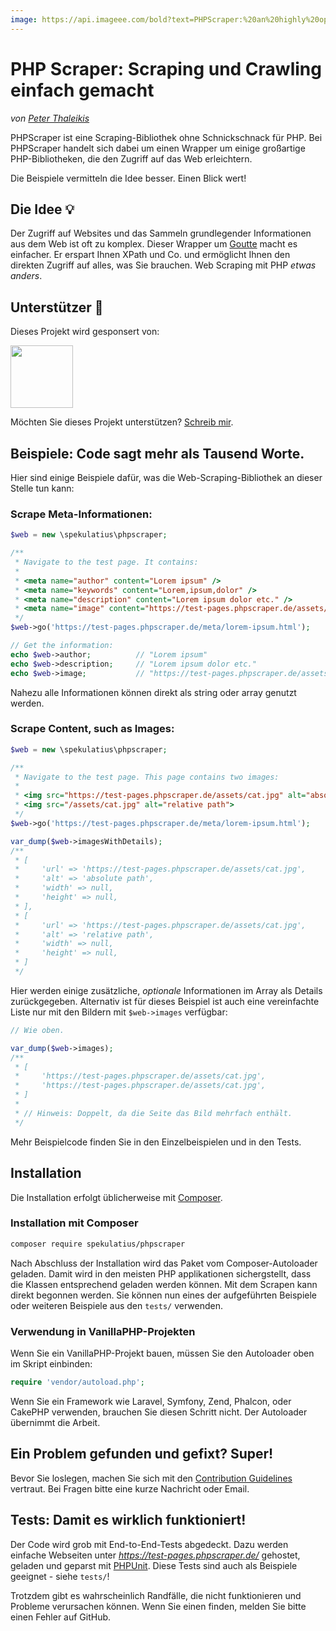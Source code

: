 ```yaml
---
image: https://api.imageee.com/bold?text=PHPScraper:%20an%20highly%20opinionated%20web-interface&bg_image=https://images.unsplash.com/photo-1542762933-ab3502717ce7
---
```


PHP Scraper: Scraping und Crawling einfach gemacht
==================================================

*von [Peter Thaleikis](https://peterthaleikis.com)*

PHPScraper ist eine Scraping-Bibliothek ohne Schnickschnack für PHP. Bei PHPScraper handelt sich dabei um einen Wrapper um einige großartige PHP-Bibliotheken, die den Zugriff auf das Web erleichtern.

Die Beispiele vermitteln die Idee besser. Einen Blick wert!


Die Idee 💡️
----------

Der Zugriff auf Websites und das Sammeln grundlegender Informationen aus dem Web ist oft zu komplex. Dieser Wrapper um [Goutte](https://github.com/FriendsOfPHP/Goutte) macht es einfacher. Er erspart Ihnen XPath und Co. und ermöglicht Ihnen den direkten Zugriff auf alles, was Sie brauchen. Web Scraping mit PHP *etwas anders*.


Unterstützer 💪️
-------------

Dieses Projekt wird gesponsert von:

<a href="https://bringyourownideas.com" target="_blank" rel="noopener noreferrer"><img src="https://bringyourownideas.com/images/byoi-logo.jpg" height="100px"></a>

Möchten Sie dieses Projekt unterstützen? [Schreib mir](https://peterthaleikis.com/contact).


Beispiele: Code sagt mehr als Tausend Worte.
--------------------------------------------

Hier sind einige Beispiele dafür, was die Web-Scraping-Bibliothek an dieser Stelle tun kann:

### Scrape Meta-Informationen:

```php
$web = new \spekulatius\phpscraper;

/**
 * Navigate to the test page. It contains:
 *
 * <meta name="author" content="Lorem ipsum" />
 * <meta name="keywords" content="Lorem,ipsum,dolor" />
 * <meta name="description" content="Lorem ipsum dolor etc." />
 * <meta name="image" content="https://test-pages.phpscraper.de/assets/cat.jpg" />
 */
$web->go('https://test-pages.phpscraper.de/meta/lorem-ipsum.html');

// Get the information:
echo $web->author;          // "Lorem ipsum"
echo $web->description;     // "Lorem ipsum dolor etc."
echo $web->image;           // "https://test-pages.phpscraper.de/assets/cat.jpg"
```

Nahezu alle Informationen können direkt als string oder array genutzt werden.


### Scrape Content, such as Images:

```php
$web = new \spekulatius\phpscraper;

/**
 * Navigate to the test page. This page contains two images:
 *
 * <img src="https://test-pages.phpscraper.de/assets/cat.jpg" alt="absolute path">
 * <img src="/assets/cat.jpg" alt="relative path">
 */
$web->go('https://test-pages.phpscraper.de/meta/lorem-ipsum.html');

var_dump($web->imagesWithDetails);
/**
 * [
 *     'url' => 'https://test-pages.phpscraper.de/assets/cat.jpg',
 *     'alt' => 'absolute path',
 *     'width' => null,
 *     'height' => null,
 * ],
 * [
 *     'url' => 'https://test-pages.phpscraper.de/assets/cat.jpg',
 *     'alt' => 'relative path',
 *     'width' => null,
 *     'height' => null,
 * ]
 */
```

Hier werden einige zusätzliche, *optionale* Informationen im Array als Details zurückgegeben. Alternativ ist für dieses Beispiel ist auch eine vereinfachte Liste nur mit den Bildern mit `$web->images` verfügbar:

```php
// Wie oben.

var_dump($web->images);
/**
 * [
 *     'https://test-pages.phpscraper.de/assets/cat.jpg',
 *     'https://test-pages.phpscraper.de/assets/cat.jpg',
 * ]
 *
 * // Hinweis: Doppelt, da die Seite das Bild mehrfach enthält.
 */
```

Mehr Beispielcode finden Sie in den Einzelbeispielen und in den Tests.


Installation
------------

Die Installation erfolgt üblicherweise mit [Composer](https://getcomposer.org).

### Installation mit Composer

```bash
composer require spekulatius/phpscraper
```

Nach Abschluss der Installation wird das Paket vom Composer-Autoloader geladen. Damit wird in den meisten PHP applikationen sichergstellt, dass die Klassen entsprechend geladen werden können. Mit dem Scrapen kann direkt begonnen werden. Sie können nun eines der aufgeführten Beispiele oder weiteren Beispiele aus den `tests/` verwenden.

### Verwendung in VanillaPHP-Projekten

Wenn Sie ein VanillaPHP-Projekt bauen, müssen Sie den Autoloader oben im Skript einbinden:

```php
require 'vendor/autoload.php';
```

Wenn Sie ein Framework wie Laravel, Symfony, Zend, Phalcon, oder CakePHP verwenden, brauchen Sie diesen Schritt nicht. Der Autoloader übernimmt die Arbeit.

Ein Problem gefunden und gefixt? Super!
---------------------------------------

Bevor Sie loslegen, machen Sie sich mit den [Contribution Guidelines](/contributing.html) vertraut. Bei Fragen bitte eine kurze Nachricht oder Email.


Tests: Damit es wirklich funktioniert!
--------------------------------------

Der Code wird grob mit End-to-End-Tests abgedeckt. Dazu werden einfache Webseiten unter *https://test-pages.phpscraper.de/* gehostet, geladen und geparst mit [PHPUnit](https://phpunit.de/). Diese Tests sind auch als Beispiele geeignet - siehe `tests/`!

Trotzdem gibt es wahrscheinlich Randfälle, die nicht funktionieren und Probleme verursachen können. Wenn Sie einen finden, melden Sie bitte einen Fehler auf GitHub.
